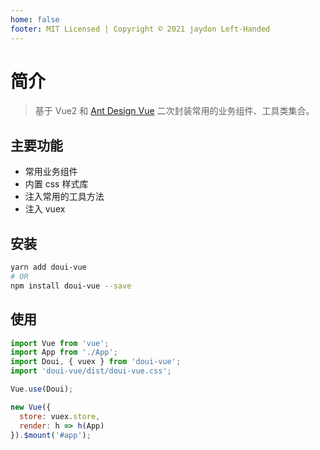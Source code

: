```yaml
---
home: false
footer: MIT Licensed | Copyright © 2021 jaydon Left-Handed
---
```


# 简介

> 基于 Vue2 和 [Ant Design Vue](https://antdv.com) 二次封装常用的业务组件、工具类集合。

## 主要功能

- 常用业务组件
- 内置 css 样式库
- 注入常用的工具方法
- 注入 vuex

## 安装

```bash
yarn add doui-vue
# OR
npm install doui-vue --save
```

## 使用

```js
import Vue from 'vue';
import App from './App';
import Doui, { vuex } from 'doui-vue';
import 'doui-vue/dist/doui-vue.css';

Vue.use(Doui);

new Vue({
  store: vuex.store,
  render: h => h(App)
}).$mount('#app');
```
